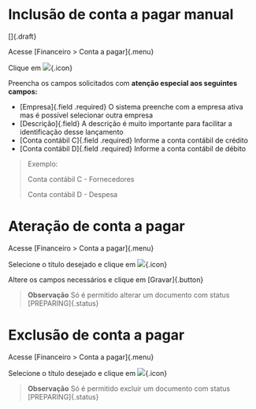 # Inclusão de conta a pagar manual

[]{.draft}

Acesse [Financeiro > Conta a pagar]{.menu}

Clique em ![](https://static.zenerp.app.br/icons/action-create.svg){.icon}

Preencha os campos solicitados com **atenção especial aos seguintes campos:**
* [Empresa]{.field .required} O sistema preenche com a empresa ativa mas é possível selecionar outra empresa
* [Descrição]{.field} A descrição é muito importante para facilitar a identificação desse lançamento
* [Conta contábil C]{.field .required} Informe a conta contábil de crédito
* [Conta contábil D]{.field .required} Informe a conta contábil de débito

> Exemplo:
> 
> Conta contábil C - Fornecedores
>
> Conta contábil D - Despesa


# Ateração de conta a pagar

Acesse [Financeiro > Conta a pagar]{.menu}

Selecione o título desejado e clique em ![](https://static.zenerp.app.br/icons/action-update.svg){.icon}

Altere os campos necessários e clique em [Gravar]{.button}

>**Observação**
> Só é permitido alterar um documento com status [PREPARING]{.status}


# Exclusão de conta a pagar

Acesse [Financeiro > Conta a pagar]{.menu}

Selecione o título desejado e clique em ![](https://static.zenerp.app.br/icons/action-delete.svg){.icon}

>**Observação**
> Só é permitido excluir um documento com status [PREPARING]{.status}